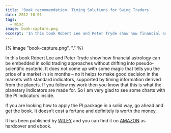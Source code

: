 ```yaml
---
title: 'Book recommendation: Timing Solutions for Swing Traders'
date: 2012-10-01
tags:
  - misc
image: book-capture.png
excerpt: 'In this book Robert Lee and Peter Tryde show how financial astrology can be embedded in solid trading approaches without drifting into pseudo-scientific esoteric. It does not come up with some magic that tells you the price of a market in six months – no it helps to make good decision in the markets with standard indicators, supported by timing information derived from the planets.  If you follow my work then you know that this is what the planetary indicators are made for. So I am very glad to '
---
```


{% image "book-capture.png", "." %} <p><p>In this book Robert Lee and Peter Tryde show how financial astrology can be embedded in solid trading approaches without drifting into pseudo-scientific esoteric. It does not come up with some magic that tells you the price of a market in six months – no it helps to make good decision in the markets with standard indicators, supported by timing information derived from the planets.  If you follow my work then you know that this is what the planetary indicators are made for. So I am very glad to see some charts with the PI indicators inside.</p>
<p>If you are looking how to apply the PI package in a solid way, go ahead and get the book. It doesn’t cost a fortune and definitely is worth the money.</p>
<p>It has been published by <a href="http://www.wiley.com/WileyCDA/WileyTitle/productCd-1118339177.html">WILEY</a> and you can find it on <a href="https://web.archive.org/web/20161104192737/http://www.amazon.com/s/ref=nb_sb_ss_i_0_21?url=search-alias%3Dstripbooks&amp;field-keywords=timing+solutions+for+swing+traders&amp;sprefix=Timing+Solutions+for+%2Cstripbooks%2C0">AMAZON</a> as hardcover and ebook.</p>
</p>
